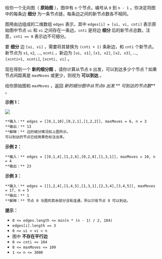 给你一个无向图（ **原始图** ），图中有 `n` 个节点，编号从 `0` 到 `n - 1` 。你决定将图中的每条边 **细分**
为一条节点链，每条边之间的新节点数各不相同。

图用由边组成的二维数组 `edges` 表示，其中 `edges[i] = [ui, vi, cnti]` 表示原始图中节点 `ui` 和 `vi`
之间存在一条边，`cnti` 是将边 **细分** 后的新节点总数。注意，`cnti == 0` 表示边不可细分。

要 **细分** 边 `[ui, vi]` ，需要将其替换为 `(cnti + 1)` 条新边，和 `cnti` 个新节点。新节点为 `x1`, `x2`,
..., `xcnti` ，新边为 `[ui, x1]`, `[x1, x2]`, `[x2, x3]`, ..., `[xcnti+1, xcnti]`,
`[xcnti, vi]` 。

现在得到一个  **新的细分图** ，请你计算从节点 `0` 出发，可以到达多少个节点？如果节点间距离是 `maxMoves` 或更少，则视为
**可以到达** 。

给你原始图和 `maxMoves` ，返回 _新的细分图中从节点`0` 出发_ ** _可到达的节点数_**  。



**示例 1：**

![](https://s3-lc-upload.s3.amazonaws.com/uploads/2018/08/01/origfinal.png)

    
    
    **输入：** edges = [[0,1,10],[0,2,1],[1,2,2]], maxMoves = 6, n = 3
    **输出：** 13
    **解释：** 边的细分情况如上图所示。
    可以到达的节点已经用黄色标注出来。
    

**示例 2：**

    
    
    **输入：** edges = [[0,1,4],[1,2,6],[0,2,8],[1,3,1]], maxMoves = 10, n = 4
    **输出：** 23
    

**示例 3：**

    
    
    **输入：** edges = [[1,2,4],[1,4,5],[1,3,1],[2,3,4],[3,4,5]], maxMoves = 17, n = 5
    **输出：** 1
    **解释：** 节点 0 与图的其余部分没有连通，所以只有节点 0 可以到达。
    



**提示：**

  * `0 <= edges.length <= min(n * (n - 1) / 2, 104)`
  * `edges[i].length == 3`
  * `0 <= ui < vi < n`
  * 图中 **不存在平行边**
  * `0 <= cnti <= 104`
  * `0 <= maxMoves <= 109`
  * `1 <= n <= 3000`

